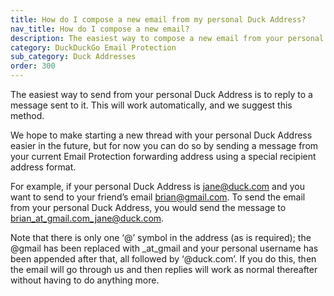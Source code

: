 ```yaml
---
title: How do I compose a new email from my personal Duck Address?
nav_title: How do I compose a new email?
description: The easiest way to compose a new email from your personal Duck Address is to reply to a message sent to it. You can also do so by using a special recipient address format.
category: DuckDuckGo Email Protection
sub_category: Duck Addresses
order: 300
---
```


The easiest way to send from your personal Duck Address is to reply to a message sent to it. This will work automatically, and we suggest this method.

We hope to make starting a new thread with your personal Duck Address easier in the future, but for now you can do so by sending a message from your current Email Protection forwarding address using a special recipient address format.

For example, if your personal Duck Address is jane@duck.com and you want to send to your friend’s email brian@gmail.com. To send the email from your personal Duck Address, you would send the message to brian_at_gmail.com_jane@duck.com.

Note that there is only one ‘@’ symbol in the address (as is required); the @gmail has been replaced with \_at_gmail and your personal username has been appended after that, all followed by ‘@duck.com’. If you do this, then the email will go through us and then replies will work as normal thereafter without having to do anything more.
